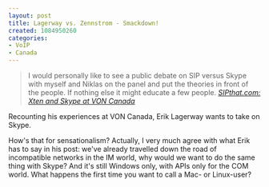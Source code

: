 ```yaml
--- 
layout: post
title: Lagerway vs. Zennstrom - Smackdown!
created: 1084950260
categories: 
- VoIP
- Canada
---
```

<blockquote>
I would personally like to see a public debate on SIP versus Skype with myself and Niklas on the panel and put the theories in front of the people. If nothing else it might educate a few people.
<cite><a href="http://sipthat.com/archives/000085.html">SIPthat.com: Xten and Skype at VON Canada</a></cite>
</blockquote>

<p>Recounting his experiences at VON Canada, Erik Lagerway wants to take on Skype.</p>

<p>How's that for sensationalism? Actually, I very much agree with what Erik has to say in his post: we've already travelled down the road of incompatible networks in the IM world, why would we want to do the same thing with Skype? And it's still Windows only, with APIs only for the COM world. What happens the first time you want to call a Mac- or Linux-user?</p>
